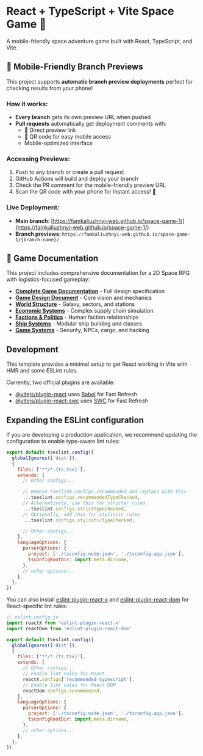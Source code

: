 # React + TypeScript + Vite Space Game 🚀

A mobile-friendly space adventure game built with React, TypeScript, and Vite.

## 📱 Mobile-Friendly Branch Previews

This project supports **automatic branch preview deployments** perfect for checking results from your phone!

### How it works:
- **Every branch** gets its own preview URL when pushed
- **Pull requests** automatically get deployment comments with:
  - 🔗 Direct preview link
  - 📱 QR code for easy mobile access
  - Mobile-optimized interface

### Accessing Previews:
1. Push to any branch or create a pull request
2. GitHub Actions will build and deploy your branch
3. Check the PR comment for the mobile-friendly preview URL
4. Scan the QR code with your phone for instant access! 📱

### Live Deployment:
- **Main branch**: [https://famkaliuzhnyi-web.github.io/space-game-1/](https://famkaliuzhnyi-web.github.io/space-game-1/)
- **Branch previews**: `https://famkaliuzhnyi-web.github.io/space-game-1/{branch-name}/`

## 📖 Game Documentation

This project includes comprehensive documentation for a 2D Space RPG with logistics-focused gameplay:

- **[Complete Game Documentation](./docs/README.md)** - Full design specification
- **[Game Design Document](./docs/game-design-document.md)** - Core vision and mechanics  
- **[World Structure](./docs/world-structure.md)** - Galaxy, sectors, and stations
- **[Economic Systems](./docs/economy/README.md)** - Complex supply chain simulation
- **[Factions & Politics](./docs/factions.md)** - Human faction relationships
- **[Ship Systems](./docs/ships/ship-classes.md)** - Modular ship building and classes
- **[Game Systems](./docs/systems/security.md)** - Security, NPCs, cargo, and hacking

## Development

This template provides a minimal setup to get React working in Vite with HMR and some ESLint rules.

Currently, two official plugins are available:

- [@vitejs/plugin-react](https://github.com/vitejs/vite-plugin-react/blob/main/packages/plugin-react) uses [Babel](https://babeljs.io/) for Fast Refresh
- [@vitejs/plugin-react-swc](https://github.com/vitejs/vite-plugin-react/blob/main/packages/plugin-react-swc) uses [SWC](https://swc.rs/) for Fast Refresh

## Expanding the ESLint configuration

If you are developing a production application, we recommend updating the configuration to enable type-aware lint rules:

```js
export default tseslint.config([
  globalIgnores(['dist']),
  {
    files: ['**/*.{ts,tsx}'],
    extends: [
      // Other configs...

      // Remove tseslint.configs.recommended and replace with this
      ...tseslint.configs.recommendedTypeChecked,
      // Alternatively, use this for stricter rules
      ...tseslint.configs.strictTypeChecked,
      // Optionally, add this for stylistic rules
      ...tseslint.configs.stylisticTypeChecked,

      // Other configs...
    ],
    languageOptions: {
      parserOptions: {
        project: ['./tsconfig.node.json', './tsconfig.app.json'],
        tsconfigRootDir: import.meta.dirname,
      },
      // other options...
    },
  },
])
```

You can also install [eslint-plugin-react-x](https://github.com/Rel1cx/eslint-react/tree/main/packages/plugins/eslint-plugin-react-x) and [eslint-plugin-react-dom](https://github.com/Rel1cx/eslint-react/tree/main/packages/plugins/eslint-plugin-react-dom) for React-specific lint rules:

```js
// eslint.config.js
import reactX from 'eslint-plugin-react-x'
import reactDom from 'eslint-plugin-react-dom'

export default tseslint.config([
  globalIgnores(['dist']),
  {
    files: ['**/*.{ts,tsx}'],
    extends: [
      // Other configs...
      // Enable lint rules for React
      reactX.configs['recommended-typescript'],
      // Enable lint rules for React DOM
      reactDom.configs.recommended,
    ],
    languageOptions: {
      parserOptions: {
        project: ['./tsconfig.node.json', './tsconfig.app.json'],
        tsconfigRootDir: import.meta.dirname,
      },
      // other options...
    },
  },
])
```
